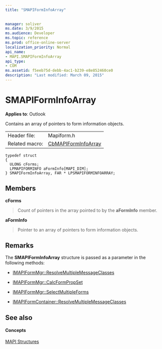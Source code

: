 ```yaml
---
title: "SMAPIFormInfoArray"
 
 
manager: soliver
ms.date: 3/9/2015
ms.audience: Developer
ms.topic: reference
ms.prod: office-online-server
localization_priority: Normal
api_name:
- MAPI.SMAPIFormInfoArray
api_type:
- COM
ms.assetid: f5eeb75d-debb-4ac1-b239-e8e852460ce0
description: "Last modified: March 09, 2015"
---
```


# SMAPIFormInfoArray

  
  
**Applies to**: Outlook 
  
Contains an array of pointers to form information objects. 
  
|||
|:-----|:-----|
|Header file:  <br/> |Mapiform.h  <br/> |
|Related macro:  <br/> |[CbMAPIFormInfoArray](cbmapiforminfoarray.md) <br/> |
   
```
typedef struct
{
  ULONG cForms;
  LPMAPIFORMINFO aFormInfo[MAPI_DIM];
} SMAPIFormInfoArray, FAR * LPSMAPIFORMINFOARRAY;

```

## Members

 **cForms**
  
> Count of pointers in the array pointed to by the **aFormInfo** member. 
    
 **aFormInfo**
  
> Pointer to an array of pointers to form information objects.
    
## Remarks

The **SMAPIFormInfoArray** structure is passed as a parameter in the following methods: 
  
- [IMAPIFormMgr::ResolveMultipleMessageClasses](imapiformmgr-resolvemultiplemessageclasses.md)
    
- [IMAPIFormMgr::CalcFormPropSet](imapiformmgr-calcformpropset.md)
    
- [IMAPIFormMgr::SelectMultipleForms](imapiformmgr-selectmultipleforms.md)
    
- [IMAPIFormContainer::ResolveMultipleMessageClasses](imapiformcontainer-resolvemultiplemessageclasses.md)
    
## See also

#### Concepts

[MAPI Structures](mapi-structures.md)

